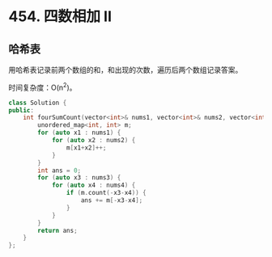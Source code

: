 # 454. 四数相加 II

## 哈希表

用哈希表记录前两个数组的和，和出现的次数，遍历后两个数组记录答案。

时间复杂度：O(n<sup>2</sup>)。

```cpp
class Solution {
public:
    int fourSumCount(vector<int>& nums1, vector<int>& nums2, vector<int>& nums3, vector<int>& nums4) {
        unordered_map<int, int> m;
        for (auto x1 : nums1) {
            for (auto x2 : nums2) {
                m[x1+x2]++;
            }
        }
        int ans = 0;
        for (auto x3 : nums3) {
            for (auto x4 : nums4) {
                if (m.count(-x3-x4)) {
                    ans += m[-x3-x4];
                }
            }
        }
        return ans;
    }
};
```